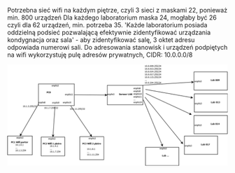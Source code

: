 Potrzebna sieć wifi na każdym piętrze, czyli 3 sieci z maskami 22, ponieważ min. 800 urządzeń
Dla każdego laboratorium maska 24, mogłaby być 26 czyli dla 62 urządzeń, min. potrzeba 35.
'Każde laboratorium posiada oddzielną podsieć pozwalającą efektywnie zidentyfikować urządzania
kondygnacja oraz sala' - aby zidentyfikować salę, 3 oktet adresu odpowiada numerowi sali.
Do adresowania stanowisk i urządzeń podpiętych na wifi wykorzystuję pulę adresów prywatnych, CIDR: 10.0.0.0/8


![diagram](Diagram1.png)
